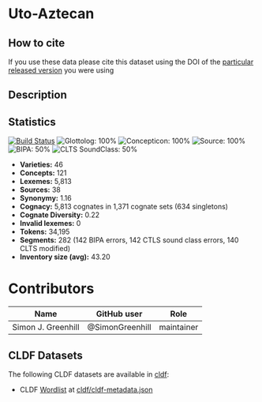 # Uto-Aztecan

## How to cite

If you use these data please cite
this dataset using the DOI of the [particular released version](../../releases/) you were using

## Description


## Statistics


[![Build Status](https://travis-ci.org/SimonGreenhill/utoaztecan.svg?branch=master)](https://travis-ci.org/SimonGreenhill/utoaztecan)
![Glottolog: 100%](https://img.shields.io/badge/Glottolog-100%25-brightgreen.svg "Glottolog: 100%")
![Concepticon: 100%](https://img.shields.io/badge/Concepticon-100%25-brightgreen.svg "Concepticon: 100%")
![Source: 100%](https://img.shields.io/badge/Source-100%25-brightgreen.svg "Source: 100%")
![BIPA: 50%](https://img.shields.io/badge/BIPA-50%25-red.svg "BIPA: 50%")
![CLTS SoundClass: 50%](https://img.shields.io/badge/CLTS%20SoundClass-50%25-red.svg "CLTS SoundClass: 50%")

- **Varieties:** 46
- **Concepts:** 121
- **Lexemes:** 5,813
- **Sources:** 38
- **Synonymy:** 1.16
- **Cognacy:** 5,813 cognates in 1,371 cognate sets (634 singletons)
- **Cognate Diversity:** 0.22
- **Invalid lexemes:** 0
- **Tokens:** 34,195
- **Segments:** 282 (142 BIPA errors, 142 CTLS sound class errors, 140 CLTS modified)
- **Inventory size (avg):** 43.20

# Contributors

Name | GitHub user | Role
--- | --- | ---
Simon J. Greenhill | @SimonGreenhill | maintainer




## CLDF Datasets

The following CLDF datasets are available in [cldf](cldf):

- CLDF [Wordlist](https://github.com/cldf/cldf/tree/master/modules/Wordlist) at [cldf/cldf-metadata.json](cldf/cldf-metadata.json)